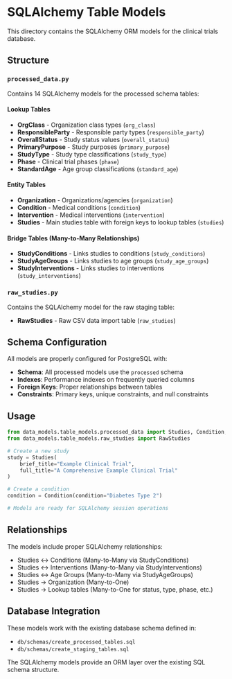 # SQLAlchemy Table Models

This directory contains the SQLAlchemy ORM models for the clinical trials database.

## Structure

### `processed_data.py`
Contains 14 SQLAlchemy models for the processed schema tables:

#### Lookup Tables
- **OrgClass** - Organization class types (`org_class`)
- **ResponsibleParty** - Responsible party types (`responsible_party`)
- **OverallStatus** - Study status values (`overall_status`)
- **PrimaryPurpose** - Study purposes (`primary_purpose`)
- **StudyType** - Study type classifications (`study_type`)
- **Phase** - Clinical trial phases (`phase`)
- **StandardAge** - Age group classifications (`standard_age`)

#### Entity Tables
- **Organization** - Organizations/agencies (`organization`)
- **Condition** - Medical conditions (`condition`)
- **Intervention** - Medical interventions (`intervention`)
- **Studies** - Main studies table with foreign keys to lookup tables (`studies`)

#### Bridge Tables (Many-to-Many Relationships)
- **StudyConditions** - Links studies to conditions (`study_conditions`)
- **StudyAgeGroups** - Links studies to age groups (`study_age_groups`)
- **StudyInterventions** - Links studies to interventions (`study_interventions`)

### `raw_studies.py`
Contains the SQLAlchemy model for the raw staging table:
- **RawStudies** - Raw CSV data import table (`raw_studies`)

## Schema Configuration

All models are properly configured for PostgreSQL with:
- **Schema**: All processed models use the `processed` schema
- **Indexes**: Performance indexes on frequently queried columns
- **Foreign Keys**: Proper relationships between tables
- **Constraints**: Primary keys, unique constraints, and null constraints

## Usage

```python
from data_models.table_models.processed_data import Studies, Condition, Intervention
from data_models.table_models.raw_studies import RawStudies

# Create a new study
study = Studies(
    brief_title="Example Clinical Trial",
    full_title="A Comprehensive Example Clinical Trial"
)

# Create a condition
condition = Condition(condition="Diabetes Type 2")

# Models are ready for SQLAlchemy session operations
```

## Relationships

The models include proper SQLAlchemy relationships:
- Studies ↔ Conditions (Many-to-Many via StudyConditions)
- Studies ↔ Interventions (Many-to-Many via StudyInterventions)  
- Studies ↔ Age Groups (Many-to-Many via StudyAgeGroups)
- Studies → Organization (Many-to-One)
- Studies → Lookup tables (Many-to-One for status, type, phase, etc.)

## Database Integration

These models work with the existing database schema defined in:
- `db/schemas/create_processed_tables.sql`
- `db/schemas/create_staging_tables.sql`

The SQLAlchemy models provide an ORM layer over the existing SQL schema structure.